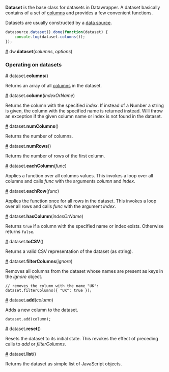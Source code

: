 **Dataset** is the base class for datasets in Datawrapper. A dataset basically contains of a set of [columns](Column) and provides a few convenient functions.

Datasets are usually constructed by a [data source](Data-Sources).

```javascript
datasource.dataset().done(function(dataset) {
    console.log(dataset.columns());
});
```

<a name="dw_dataset" href="Dataset#wiki-dw_dataset">#</a> dw.<b>dataset</b>(<i>columns</i>, <i>options</i>)

### Operating on datasets

<a name="dataset_columns" href="Dataset#wiki-dataset_columns">#</a> dataset.<b>columns</b>()

Returns an array of all [columns](Column) in the dataset.

<a name="dataset_column" href="Dataset#wiki-dataset_column">#</a> dataset.<b>column</b>(<i>indexOrName</i>)

Returns the column with the specified *index*. If instead of a Number a string is given, the column with the specified name is returned instead. Will throw an exception if the given column name or index is not found in the dataset.

<a name="dataset_numColumns" href="Dataset#wiki-dataset_numColumns">#</a> dataset.<b>numColumns</b>()

Returns the number of columns.

<a name="dataset_numRows" href="Dataset#wiki-dataset_numRows">#</a> dataset.<b>numRows</b>()

Returns the number of rows of the first column.

<a name="dataset_eachColumn" href="Dataset#wiki-dataset_eachColumn">#</a> dataset.<b>eachColumn</b>(<i>func</i>)

Applies a function over all columns values. This invokes a loop over all columns and calls *func* with the arguments *column* and *index*.

<a name="dataset_eachRow" href="Dataset#wiki-dataset_eachRow">#</a> dataset.<b>eachRow</b>(<i>func</i>)

Applies the function once for all rows in the dataset. This invokes a loop over all rows and calls *func* with the argument *index*.

<a name="dataset_hasColumn" href="Dataset#wiki-dataset_hasColumn">#</a> dataset.<b>hasColumn</b>(<i>indexOrName</i>)

Returns ``true`` if a column with the specified name or index exists. Otherwise returns ``false``.

<a name="dataset_toCSV" href="Dataset#wiki-dataset_toCSV">#</a> dataset.<b>toCSV</b>()

Returns a valid CSV representation of the dataset (as string).

<a name="dataset_filterColumns" href="Dataset#wiki-dataset_filterColumns">#</a> dataset.<b>filterColumns</b>(<i>ignore</i>)

Removes all columns from the dataset whose names are present as keys in the *ignore* object.

```
// removes the column with the name "UK":
dataset.filterColumns({ "UK": true });
```

<a name="dataset_add" href="Dataset#wiki-dataset_add">#</a> dataset.<b>add</b>(<i>column</i>)

Adds a new column to the dataset.

```
dataset.add(column);
```

<a name="dataset_reset" href="Dataset#wiki-dataset_reset">#</a> dataset.<b>reset</b>()

Resets the dataset to its initial state. This revokes the effect of preceding calls to *add* or *filterColumns*.

<a name="dataset_list" href="Dataset#wiki-dataset_list">#</a> dataset.<b>list</b>()

Returns the dataset as simple list of JavaScript objects.


